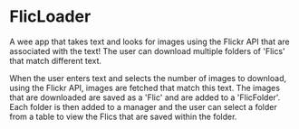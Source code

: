 # FlicLoader
A wee app that takes text and looks for images using the Flickr API that are associated with the text! The user can download multiple folders of 'Flics' that match different text.

When the user enters text and selects the number of images to download, using the Flickr API, images are fetched that match this text.
The images that are downloaded are saved as a 'Flic' and are added to a 'FlicFolder'. Each folder is then added to a manager and the user can select a folder from a table to view the Flics that are saved within the folder.
